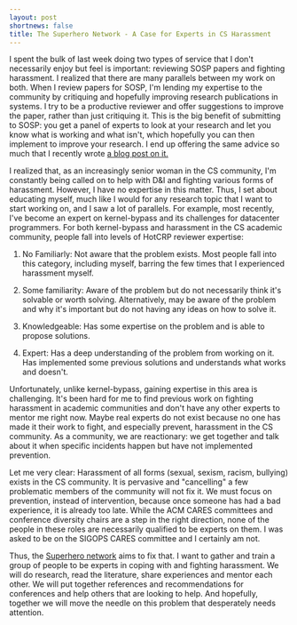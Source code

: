 ```yaml
---
layout: post
shortnews: false
title: The Superhero Network - A Case for Experts in CS Harassment
---
```


I spent the bulk of last week doing two types of service that I don't
necessarily enjoy but feel is important: reviewing SOSP papers and
fighting harassment.  I realized that there are many parallels between
my work on both. When I review papers for SOSP, I'm lending my
expertise to the community by critiquing and hopefully improving
research publications in systems.  I try to be a productive reviewer
and offer suggestions to improve the paper, rather than just
critiquing it.  This is the big benefit of submitting to SOSP: you get
a panel of experts to look at your research and let you know what is
working and what isn't, which hopefully you can then implement to
improve your research.  I end up offering the same advice so much
that I recently wrote [a blog post on it.](_posts/2021-6-5-hints.md)

I realized that, as an increasingly senior woman in the CS community,
I'm constantly being called on to help with D&I and fighting various
forms of harassment.  However, I have no expertise in this matter.
Thus, I set about educating myself, much like I would for any research
topic that I want to start working on, and I saw a lot of parallels.
For example, most recently, I've become an expert on kernel-bypass and
its challenges for datacenter programmers.  For both kernel-bypass and
harassment in the CS academic community, people fall into levels of
HotCRP reviewer expertise:

1. No Familiarly: Not aware that the problem exists. Most people fall
   into this category, including myself, barring the few times that I
   experienced harassment myself.
   
2. Some familiarity: Aware of the problem but do not necessarily think
   it's solvable or worth solving. Alternatively, may be aware of the
   problem and why it's important but do not having any ideas on how to
   solve it.

3. Knowledgeable: Has some expertise on the problem and is able to
   propose solutions.

4. Expert: Has a deep understanding of the problem from working on
   it. Has implemented some previous solutions and  understands what
   works and doesn't.
   
Unfortunately, unlike kernel-bypass, gaining expertise in this area is
challenging.  It's been hard for me to find previous work on fighting
harassment in academic communities and don't have any other experts to
mentor me right now.  Maybe real experts do not exist because no one
has made it their work to fight, and especially prevent, harassment in
the CS community.  As a community, we are reactionary: we get together
and talk about it when specific incidents happen but have not
implemented prevention.

Let me very clear: Harassment of all forms (sexual, sexism, racism,
bullying) exists in the CS community.  It is pervasive and
"cancelling" a few problematic members of the community will not fix
it.  We must focus on prevention, instead of intervention, because
once someone has had a bad experience, it is already too late.  While
the ACM CARES committees and conference diversity chairs are a step in
the right direction, none of the people in these roles are necessarily
qualified to be experts on them.  I was asked to be on the SIGOPS CARES
committee and I certainly am not.

Thus, the [Superhero
network](https://github.com/iyzhang/superhero-network) aims to fix
that.  I want to gather and train a group of people to be experts in
coping with and fighting harassment.  We will do research, read the
literature, share experiences and mentor each other.  We will put
together references and recommendations for conferences and help
others that are looking to help. And hopefully, together we will move
the needle on this problem that desperately needs attention.


